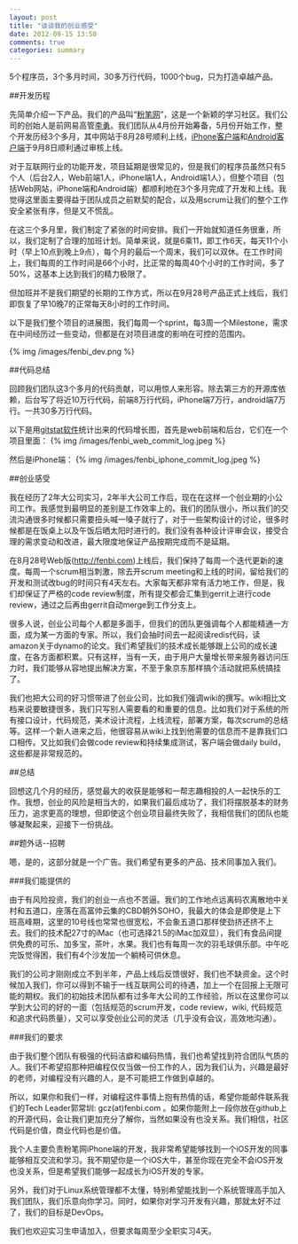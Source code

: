 ```yaml
---
layout: post
title: "谈谈我的创业感受"
date: 2012-09-15 13:50
comments: true
categories: summary
---
```


5个程序员，3个多月时间，30多万行代码，1000个bug，只为打造卓越产品。

##开发历程

先简单介绍一下产品。我们的产品叫“[粉笔网](http://fenbi.com)”，这是一个新颖的学习社区。我们公司的创始人是前网易高管[李勇](http://baike.baidu.com/view/2264197.htm)。我们团队从4月份开始筹备，5月份开始工作，整个开发历经3个多月，其中网站于8月28号顺利上线，[iPhone客户端](http://itunes.apple.com/cn/app/fen-bi-wang/id551540593)和[Android客户端](http://cdn.fen.bi/sc/app/fenbi.apk)于9月8日顺利通过审核上线。

<!-- more -->

对于互联网行业的功能开发，项目延期是很常见的，但是我们的程序员虽然只有5个人（后台2人，Web前端1人，iPhone端1人，Android端1人），但整个项目（包括Web网站，iPhone端和Android端）都顺利地在3个多月完成了开发和上线。我觉得这里面主要得益于团队成员之前默契的配合，以及用scrum让我们的整个工作安全紧张有序，但是又不慌乱。

在这三个多月里，我们制定了紧张的时间安排。我们一开始就知道任务很重，所以，我们定制了合理的加班计划。简单来说，就是6乘11，即工作6天，每天11个小时（早上10点到晚上9点），每个月的最后一个周末，我们可以双休。在工作时间上，我们每周的工作时间是66个小时，比正常的每周40个小时的工作时间，多了50%，这基本上达到我们的精力极限了。

但加班并不是我们期望的长期的工作方式，所以在9月28号产品正式上线后，我们即恢复了早10晚7的正常每天8小时的工作时间。

以下是我们整个项目的进展图，我们每周一个sprint，每3周一个Milestone，需求在中间经历过一些变动，但都是在对项目进度的影响在可控的范围内。

{% img /images/fenbi_dev.png %}

##代码总结

回顾我们团队这3个多月的代码贡献，可以用惊人来形容。除去第三方的开源库依赖，后台写了将近10万行代码，前端8万行代码，iPhone端7万行，android端7万行。一共30多万行代码。

以下是用[gitstat软件](http://gitstats.sourceforge.net/)统计出来的代码增长图，首先是web前端和后台，它们在一个项目里面：
{% img /images/fenbi_web_commit_log.jpeg %}

然后是iPhone端：
{% img /images/fenbi_iphone_commit_log.jpeg %}

##创业感受

我在经历了2年大公司实习，2年半大公司工作后，现在在这样一个创业期的小公司工作。我感觉到最明显的差别是工作效率上的。我们的团队很小，所以我们的交流沟通很多时候都只需要扭头喊一嗓子就行了，对于一些架构设计的讨论，很多时候都是在饭桌上以及午饭后晒太阳时进行的。我们没有各种设计评审会议，接受合理的需求变动和改进，最大限度地保证产品按期完成而不是延期。

在8月28号Web版(<http://fenbi.com>)上线后，我们保持了每周一个迭代更新的速度。每周一个scrum相当刺激，除去开scrum meeting和上线的时间，留给我们的开发和测试改bug的时间只有4天左右。大家每天都非常有活力地工作，但是，我们却保证了严格的code review制度，所有提交都会汇集到gerrit上进行code review，通过之后再由gerrit自动merge到工作分支上。

很多人说，创业公司每个人都是多面手，但我们的团队更强调每个人都能精通一方面，成为某一方面的专家。所以，我们会抽时间去一起阅读redis代码，读amazon关于dynamo的论文。我们希望我们的技术成长能够跟上公司的成长速度，在各方面都积累。只有这样，当有一天，由于用户大量增长带来服务器访问压力时，我们能够从容地提出解决方案，不至于象京东那样搞个活动就把系统搞挂了。

我们也把大公司的好习惯带进了创业公司，比如我们强调wiki的撰写。wiki相比文档来说要敏捷很多，我们只写别人需要看的和重要的信息。比如我们对于系统的所有接口设计，代码规范，美术设计流程，上线流程，部署方案，每次scrum的总结等。这样一个新人进来之后，他很容易从wiki上找到他需要的信息而不是靠我们口口相传。又比如我们会做code review和持续集成测试，客户端会做daily build，这些都是非常规范的。

##总结

回想这几个月的经历，感觉最大的收获是能够和一帮志趣相投的人一起快乐的工作。我想，创业的风险是相当大的，如果我们最后成功了，我们将摆脱基本的财务压力，追求更高的理想，但即使这个创业项目最终失败了，我相信我们的团队也能够凝聚起来，迎接下一份挑战。

##题外话--招聘

嗯，是的，这部分就是一个广告。我们希望有更多的产品、技术同事加入我们。

###我们能提供的

由于有风险投资，我们的创业一点也不苦逼。我们的工作地点远离码农离散地中关村和五道口，座落在高富帅云集的CBD朝外SOHO，我最大的体会是即使是上下班高峰期，这里的10号线也常常也很宽松，不会象五道口那样使劲挤还挤不上去。我们的技术配27寸的iMac（也可选择21.5的iMac加双显），我们有食品间提供免费的可乐、加多宝，茶叶，水果。我们也有每周一次的羽毛球俱乐部。中午吃完饭觉得困，我们有4个沙发加一个躺椅可供休息。

我们的公司才刚刚成立不到半年，产品上线后反馈很好，我们也不缺资金。这个时候加入我们，你可以得到不输于一线互联网公司的待遇，加上一个在回报上无限可能的期权。我们的初始技术团队都有过多年大公司的工作经验，所以在这里你可以学到大公司的好的一面（包括规范的scrum开发，code review，wiki, 代码规范和追求代码质量），又可以享受创业公司的灵活（几乎没有会议，高效地沟通）。

###我们的要求

由于我们整个团队有极强的代码洁癖和编码热情，我们也希望找到符合团队气质的人。我们不希望招那种把编程仅仅当做一份工作的人，因为我们认为，兴趣是最好的老师，对编程没有兴趣的人，是不可能把工作做到卓越的。

所以，如果你和我们一样，对编程这件事情上抱有热情的话，希望你能邮件联系我们的Tech Leader郭常圳: gcz(at)fenbi.com 。如果你能附上一段你放在github上的开源代码，会让我们更加充分了解你，当然如果没有也没关系。我们相信，社区代码是价值，商业代码也是价值。

我个人主要负责粉笔网iPhone端的开发，我非常希望能够找到一个iOS开发的同事能够相互交流和学习。我不期望你是一个iOS大牛，甚至你现在完全不会iOS开发也没关系，但是希望我们能够一起成长为iOS开发的专家。

另外，我们对于Linux系统管理都不太懂，特别希望能找到一个系统管理高手加入我们团队，我们乐意向你学习。同时，如果你对学习开发有兴趣，那就太好不过了，我们的目标是DevOps。

我们也欢迎实习生申请加入，但要求每周至少全职实习4天。


